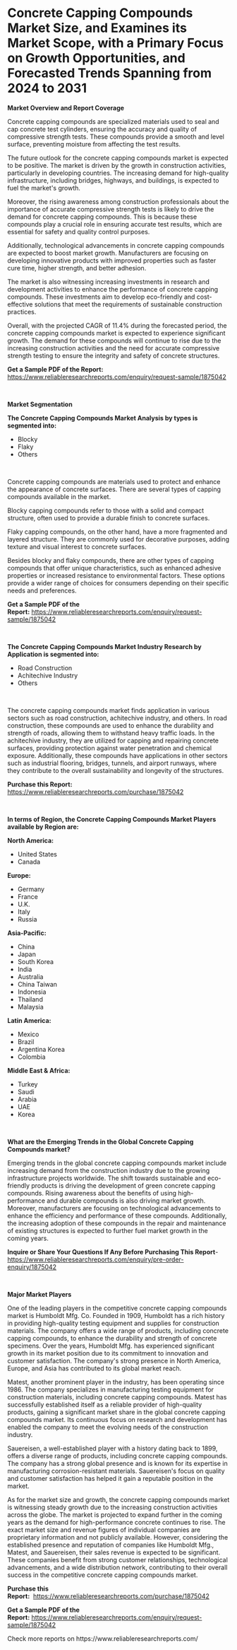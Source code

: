 <p><h1>Concrete Capping Compounds Market Size, and Examines its Market Scope, with a Primary Focus on Growth Opportunities, and Forecasted Trends Spanning from 2024 to 2031</h1></p><p><strong>Market Overview and Report Coverage</strong></p>
<p><p>Concrete capping compounds are specialized materials used to seal and cap concrete test cylinders, ensuring the accuracy and quality of compressive strength tests. These compounds provide a smooth and level surface, preventing moisture from affecting the test results.</p><p>The future outlook for the concrete capping compounds market is expected to be positive. The market is driven by the growth in construction activities, particularly in developing countries. The increasing demand for high-quality infrastructure, including bridges, highways, and buildings, is expected to fuel the market's growth.</p><p>Moreover, the rising awareness among construction professionals about the importance of accurate compressive strength tests is likely to drive the demand for concrete capping compounds. This is because these compounds play a crucial role in ensuring accurate test results, which are essential for safety and quality control purposes.</p><p>Additionally, technological advancements in concrete capping compounds are expected to boost market growth. Manufacturers are focusing on developing innovative products with improved properties such as faster cure time, higher strength, and better adhesion.</p><p>The market is also witnessing increasing investments in research and development activities to enhance the performance of concrete capping compounds. These investments aim to develop eco-friendly and cost-effective solutions that meet the requirements of sustainable construction practices.</p><p>Overall, with the projected CAGR of 11.4% during the forecasted period, the concrete capping compounds market is expected to experience significant growth. The demand for these compounds will continue to rise due to the increasing construction activities and the need for accurate compressive strength testing to ensure the integrity and safety of concrete structures.</p></p>
<p><strong>Get a Sample PDF of the Report:</strong> <a href="https://www.reliableresearchreports.com/enquiry/request-sample/1875042">https://www.reliableresearchreports.com/enquiry/request-sample/1875042</a></p>
<p>&nbsp;</p>
<p><strong>Market Segmentation</strong></p>
<p><strong>The Concrete Capping Compounds Market Analysis by types is segmented into:</strong></p>
<p><ul><li>Blocky</li><li>Flaky</li><li>Others</li></ul></p>
<p>&nbsp;</p>
<p><p>Concrete capping compounds are materials used to protect and enhance the appearance of concrete surfaces. There are several types of capping compounds available in the market. </p><p>Blocky capping compounds refer to those with a solid and compact structure, often used to provide a durable finish to concrete surfaces. </p><p>Flaky capping compounds, on the other hand, have a more fragmented and layered structure. They are commonly used for decorative purposes, adding texture and visual interest to concrete surfaces. </p><p>Besides blocky and flaky compounds, there are other types of capping compounds that offer unique characteristics, such as enhanced adhesive properties or increased resistance to environmental factors. These options provide a wider range of choices for consumers depending on their specific needs and preferences.</p></p>
<p><strong>Get a Sample PDF of the Report:</strong>&nbsp;<a href="https://www.reliableresearchreports.com/enquiry/request-sample/1875042">https://www.reliableresearchreports.com/enquiry/request-sample/1875042</a></p>
<p>&nbsp;</p>
<p><strong>The Concrete Capping Compounds Market Industry Research by Application is segmented into:</strong></p>
<p><ul><li>Road Construction</li><li>Achitechive Industry</li><li>Others</li></ul></p>
<p>&nbsp;</p>
<p><p>The concrete capping compounds market finds application in various sectors such as road construction, achitechive industry, and others. In road construction, these compounds are used to enhance the durability and strength of roads, allowing them to withstand heavy traffic loads. In the achitechive industry, they are utilized for capping and repairing concrete surfaces, providing protection against water penetration and chemical exposure. Additionally, these compounds have applications in other sectors such as industrial flooring, bridges, tunnels, and airport runways, where they contribute to the overall sustainability and longevity of the structures.</p></p>
<p><strong>Purchase this Report:</strong>&nbsp; <a href="https://www.reliableresearchreports.com/purchase/1875042">https://www.reliableresearchreports.com/purchase/1875042</a></p>
<p>&nbsp;</p>
<p><strong>In terms of Region, the Concrete Capping Compounds Market Players available by Region are:</strong></p>
<p>
    <p> <strong> North America: </strong>
        <ul>
            <li>United States</li>
            <li>Canada</li>
        </ul>
        </p> 
    <p> <strong> Europe: </strong>
        <ul>
            <li>Germany</li>
            <li>France</li>
            <li>U.K.</li>
            <li>Italy</li>
            <li>Russia</li>
        </ul>
        </p> 
    <p> <strong> Asia-Pacific: </strong>
        <ul>
            <li>China</li>
            <li>Japan</li>
            <li>South Korea</li>
            <li>India</li>
            <li>Australia</li>
            <li>China Taiwan</li>
            <li>Indonesia</li>
            <li>Thailand</li>
            <li>Malaysia</li>
        </ul>
        </p> 
    <p> <strong> Latin America: </strong>
        <ul>
            <li>Mexico</li>
            <li>Brazil</li>
            <li>Argentina Korea</li>
            <li>Colombia</li>
        </ul>
        </p> 
    <p> <strong> Middle East & Africa: </strong>
        <ul>
            <li>Turkey</li>
            <li>Saudi</li>
            <li>Arabia</li>
            <li>UAE</li>
            <li>Korea</li>
        </ul>
    </p>
    </p>
<p>&nbsp;</p>
<p><strong>What are the Emerging Trends in the Global Concrete Capping Compounds market?</strong></p>
<p><p>Emerging trends in the global concrete capping compounds market include increasing demand from the construction industry due to the growing infrastructure projects worldwide. The shift towards sustainable and eco-friendly products is driving the development of green concrete capping compounds. Rising awareness about the benefits of using high-performance and durable compounds is also driving market growth. Moreover, manufacturers are focusing on technological advancements to enhance the efficiency and performance of these compounds. Additionally, the increasing adoption of these compounds in the repair and maintenance of existing structures is expected to further fuel market growth in the coming years.</p></p>
<p><strong>Inquire or Share Your Questions If Any Before Purchasing This Report</strong>- <a href="https://www.reliableresearchreports.com/enquiry/pre-order-enquiry/1875042">https://www.reliableresearchreports.com/enquiry/pre-order-enquiry/1875042</a></p>
<p>&nbsp;</p>
<p><strong>Major Market Players</strong></p>
<p><p>One of the leading players in the competitive concrete capping compounds market is Humboldt Mfg. Co. Founded in 1909, Humboldt has a rich history in providing high-quality testing equipment and supplies for construction materials. The company offers a wide range of products, including concrete capping compounds, to enhance the durability and strength of concrete specimens. Over the years, Humboldt Mfg. has experienced significant growth in its market position due to its commitment to innovation and customer satisfaction. The company's strong presence in North America, Europe, and Asia has contributed to its global market reach.</p><p>Matest, another prominent player in the industry, has been operating since 1986. The company specializes in manufacturing testing equipment for construction materials, including concrete capping compounds. Matest has successfully established itself as a reliable provider of high-quality products, gaining a significant market share in the global concrete capping compounds market. Its continuous focus on research and development has enabled the company to meet the evolving needs of the construction industry.</p><p>Sauereisen, a well-established player with a history dating back to 1899, offers a diverse range of products, including concrete capping compounds. The company has a strong global presence and is known for its expertise in manufacturing corrosion-resistant materials. Sauereisen's focus on quality and customer satisfaction has helped it gain a reputable position in the market.</p><p>As for the market size and growth, the concrete capping compounds market is witnessing steady growth due to the increasing construction activities across the globe. The market is projected to expand further in the coming years as the demand for high-performance concrete continues to rise. The exact market size and revenue figures of individual companies are proprietary information and not publicly available. However, considering the established presence and reputation of companies like Humboldt Mfg., Matest, and Sauereisen, their sales revenue is expected to be significant. These companies benefit from strong customer relationships, technological advancements, and a wide distribution network, contributing to their overall success in the competitive concrete capping compounds market.</p></p>
<p><strong>Purchase this Report:</strong>&nbsp;&nbsp;<a href="https://www.reliableresearchreports.com/purchase/1875042">https://www.reliableresearchreports.com/purchase/1875042</a></p>
<p></p>
<p><strong>Get a Sample PDF of the Report:</strong>&nbsp;<a href="https://www.reliableresearchreports.com/enquiry/request-sample/1875042">https://www.reliableresearchreports.com/enquiry/request-sample/1875042</a></p>
<p>Check more reports on https://www.reliableresearchreports.com/</p>